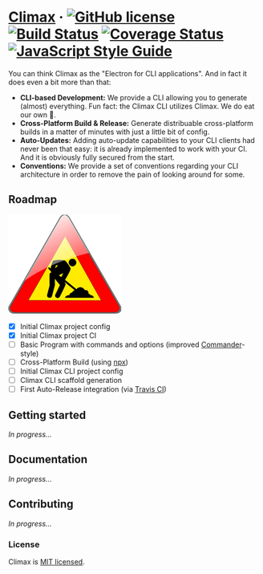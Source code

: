 # [Climax](https://climaxjs.com) &middot; [![GitHub license](https://img.shields.io/badge/license-MIT-blue.svg?style=flat-square)](https://github.com/climaxjs/climax/blob/master/LICENSE) [![Build Status](https://img.shields.io/travis/climaxjs/climax.svg?style=flat-square)](https://travis-ci.org/climaxjs/climax) [![Coverage Status](https://img.shields.io/coveralls/github/climaxjs/climax.svg?style=flat-square)](https://coveralls.io/github/climaxjs/climax) [![JavaScript Style Guide](https://img.shields.io/badge/code_style-airbnb-brightgreen.svg?style=flat-square)](https://github.com/airbnb/javascript#airbnb-javascript-style-guide-)

<!-- TODO Ask @vertexclique to release the "climax" name on npm ? -->
<!-- [![npm version](https://img.shields.io/npm/v/climax.svg?style=flat-square)](https://www.npmjs.com/package/climax) -->

You can think Climax as the "Electron for CLI applications". And in fact it does even a bit more than that:

- **CLI-based Development:** We provide a CLI allowing you to generate (almost) everything. Fun fact: the Climax CLI utilizes Climax. We do eat our own :hamburger:.<br>
- **Cross-Platform Build & Release:** Generate distribuable cross-platform builds in a matter of minutes with just a little bit of config.<br>
- **Auto-Updates:** Adding auto-update capabilities to your CLI clients had never been that easy: it is already implemented to work with your CI. And it is obviously fully secured from the start.<br>
- **Conventions:** We provide a set of conventions regarding your CLI architecture in order to remove the pain of looking around for some.

## Roadmap

![Work in progress](doc/res/work-in-progress-225.png)

- [x] Initial Climax project config
- [x] Initial Climax project CI
- [ ] Basic Program with commands and options (improved [Commander](https://github.com/tj/commander.js)-style)
- [ ] Cross-Platform Build (using [npx](https://github.com/zkat/npx))
- [ ] Initial Climax CLI project config
- [ ] Climax CLI scaffold generation
- [ ] First Auto-Release integration (via [Travis CI](https://travis-ci.org))

## Getting started

_In progress..._

## Documentation

_In progress..._

## Contributing

_In progress..._

### License

Climax is [MIT licensed](./LICENSE).
